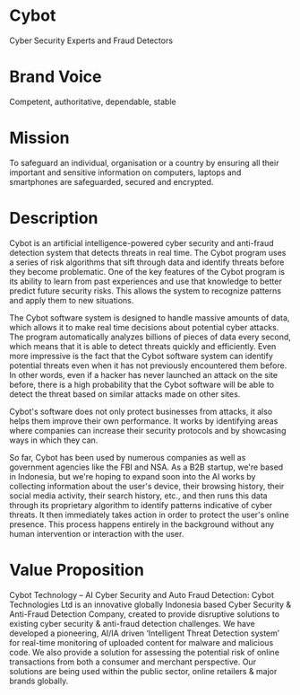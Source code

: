 # Cybot

Cyber Security Experts and Fraud Detectors

# Brand Voice

Competent, authoritative, dependable, stable

# Mission

To safeguard an individual, organisation or a country by ensuring all their important and sensitive information on computers, laptops and smartphones are safeguarded, secured and encrypted.

# Description

Cybot is an artificial intelligence-powered cyber security and anti-fraud detection system that detects threats in real time. The Cybot program uses a series of risk algorithms that sift through data and identify threats before they become problematic. One of the key features of the Cybot program is its ability to learn from past experiences and use that knowledge to better predict future security risks. This allows the system to recognize patterns and apply them to new situations.

The Cybot software system is designed to handle massive amounts of data, which allows it to make real time decisions about potential cyber attacks. The program automatically analyzes billions of pieces of data every second, which means that it is able to detect threats quickly and efficiently. Even more impressive is the fact that the Cybot software system can identify potential threats even when it has not previously encountered them before. In other words, even if a hacker has never launched an attack on the site before, there is a high probability that the Cybot software will be able to detect the threat based on similar attacks made on other sites.

Cybot's software does not only protect businesses from attacks, it also helps them improve their own performance. It works by identifying areas where companies can increase their security protocols and by showcasing ways in which they can. 

So far, Cybot has been used by numerous companies as well as government agencies like the FBI and NSA. As a B2B startup, we're based in Indonesia, but we're hoping to expand soon into the AI works by collecting information about the user's device, their browsing history, their social media activity, their search history, etc., and then runs this data through its proprietary algorithm to identify patterns indicative of cyber threats. It then immediately takes action in order to protect the user's online presence. This process happens entirely in the background without any human intervention or interaction with the user.


# Value Proposition

Cybot Technology – AI Cyber Security and Auto Fraud Detection: Cybot Technologies Ltd is an innovative globally Indonesia based Cyber Security & Anti-Fraud Detection Company, created to provide disruptive solutions to existing cyber security & anti-fraud detection challenges. We have developed a pioneering, AI/IA driven ‘Intelligent Threat Detection system’ for real-time monitoring of uploaded content for malware and malicious code. We also provide a solution for assessing the potential risk of online transactions from both a consumer and merchant perspective. Our solutions are being used within the public sector, online retailers & major brands globally.

